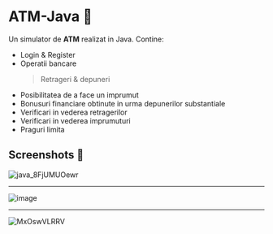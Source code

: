 # ATM-Java 🏧

Un simulator de **ATM** realizat in Java.
Contine:
- Login & Register
- Operatii bancare
  > Retrageri & depuneri
- Posibilitatea de a face un imprumut
- Bonusuri financiare obtinute in urma depunerilor substantiale
- Verificari in vederea retragerilor
- Verificari in vederea imprumuturi
- Praguri limita

## Screenshots 📸
![java_8FjUMUOewr](https://github.com/anndrw/ATM-Java/assets/123022746/45bc074c-a39a-43d5-8a8b-eb48af9db0af)

--------------------------------------------------------------------------

![image](https://github.com/anndrw/ATM-Java/assets/123022746/9bc226d2-1de0-4b69-8ae2-dd22311cec77)

--------------------------------------------------------------------------

![MxOswVLRRV](https://github.com/anndrw/ATM-Java/assets/123022746/e42f9209-e105-4b13-be97-e034d3c3b5d0)


